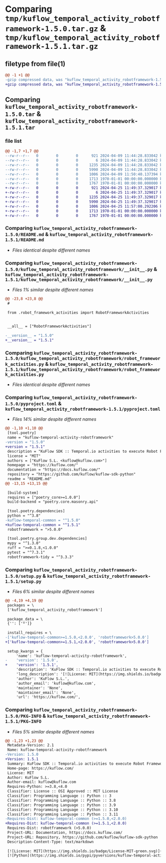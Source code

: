 # Comparing `tmp/kuflow_temporal_activity_robotframework-1.5.0.tar.gz` & `tmp/kuflow_temporal_activity_robotframework-1.5.1.tar.gz`

## filetype from file(1)

```diff
@@ -1 +1 @@
-gzip compressed data, was "kuflow_temporal_activity_robotframework-1.5.0.tar", max compression
+gzip compressed data, was "kuflow_temporal_activity_robotframework-1.5.1.tar", max compression
```

## Comparing `kuflow_temporal_activity_robotframework-1.5.0.tar` & `kuflow_temporal_activity_robotframework-1.5.1.tar`

### file list

```diff
@@ -1,7 +1,7 @@
--rw-r--r--   0        0        0      921 2024-04-09 11:44:28.833042 kuflow_temporal_activity_robotframework-1.5.0/README.md
--rw-r--r--   0        0        0        6 2024-04-09 11:44:28.833042 kuflow_temporal_activity_robotframework-1.5.0/VERSION
--rw-r--r--   0        0        0     1235 2024-04-09 11:44:28.833042 kuflow_temporal_activity_robotframework-1.5.0/kuflow_temporal_activity_robotframework/__init__.py
--rw-r--r--   0        0        0     5990 2024-04-09 11:44:28.833042 kuflow_temporal_activity_robotframework-1.5.0/kuflow_temporal_activity_robotframework/robot_framework_activities.py
--rw-r--r--   0        0        0     1006 2024-04-09 11:50:40.137394 kuflow_temporal_activity_robotframework-1.5.0/pyproject.toml
--rw-r--r--   0        0        0     1713 1970-01-01 00:00:00.000000 kuflow_temporal_activity_robotframework-1.5.0/setup.py
--rw-r--r--   0        0        0     1767 1970-01-01 00:00:00.000000 kuflow_temporal_activity_robotframework-1.5.0/PKG-INFO
+-rw-r--r--   0        0        0      921 2024-04-25 11:49:37.329017 kuflow_temporal_activity_robotframework-1.5.1/README.md
+-rw-r--r--   0        0        0        6 2024-04-25 11:49:37.329017 kuflow_temporal_activity_robotframework-1.5.1/VERSION
+-rw-r--r--   0        0        0     1235 2024-04-25 11:49:37.329017 kuflow_temporal_activity_robotframework-1.5.1/kuflow_temporal_activity_robotframework/__init__.py
+-rw-r--r--   0        0        0     5990 2024-04-25 11:49:37.329017 kuflow_temporal_activity_robotframework-1.5.1/kuflow_temporal_activity_robotframework/robot_framework_activities.py
+-rw-r--r--   0        0        0     1006 2024-04-25 11:57:00.292206 kuflow_temporal_activity_robotframework-1.5.1/pyproject.toml
+-rw-r--r--   0        0        0     1713 1970-01-01 00:00:00.000000 kuflow_temporal_activity_robotframework-1.5.1/setup.py
+-rw-r--r--   0        0        0     1767 1970-01-01 00:00:00.000000 kuflow_temporal_activity_robotframework-1.5.1/PKG-INFO
```

### Comparing `kuflow_temporal_activity_robotframework-1.5.0/README.md` & `kuflow_temporal_activity_robotframework-1.5.1/README.md`

 * *Files identical despite different names*

### Comparing `kuflow_temporal_activity_robotframework-1.5.0/kuflow_temporal_activity_robotframework/__init__.py` & `kuflow_temporal_activity_robotframework-1.5.1/kuflow_temporal_activity_robotframework/__init__.py`

 * *Files 1% similar despite different names*

```diff
@@ -23,8 +23,8 @@
 #
 
 from .robot_framework_activities import RobotFrameworkActivities
 
 
 __all__ = ["RobotFrameworkActivities"]
 
-__version__ = "1.5.0"
+__version__ = "1.5.1"
```

### Comparing `kuflow_temporal_activity_robotframework-1.5.0/kuflow_temporal_activity_robotframework/robot_framework_activities.py` & `kuflow_temporal_activity_robotframework-1.5.1/kuflow_temporal_activity_robotframework/robot_framework_activities.py`

 * *Files identical despite different names*

### Comparing `kuflow_temporal_activity_robotframework-1.5.0/pyproject.toml` & `kuflow_temporal_activity_robotframework-1.5.1/pyproject.toml`

 * *Files 14% similar despite different names*

```diff
@@ -1,10 +1,10 @@
 [tool.poetry]
 name = "kuflow-temporal-activity-robotframework"
-version = "1.5.0"
+version = "1.5.1"
 description = "KuFlow SDK :: Temporal.io activities to execute Robot Frameworks tasks"
 license = "MIT"
 authors = ["KuFlow S.L. <kuflow@kuflow.com>"]
 homepage = "https://kuflow.com/"
 documentation = "https://docs.kuflow.com/"
 repository = "https://github.com/kuflow/kuflow-sdk-python"
 readme = "README.md"
@@ -13,15 +13,15 @@
 
 [build-system]
 requires = ["poetry_core>=1.0.0"]
 build-backend = "poetry.core.masonry.api"
 
 [tool.poetry.dependencies]
 python = "^3.8"
-kuflow-temporal-common = "^1.5.0"
+kuflow-temporal-common = "^1.5.1"
 robotframework = ">5.0.0"
 
 [tool.poetry.group.dev.dependencies]
 mypy = "^1.3.0"
 ruff = ">=0.1.8,<1.0.0"
 pytest = "^7.3.1"
 robotframework-tidy = "^3.3.3"
```

### Comparing `kuflow_temporal_activity_robotframework-1.5.0/setup.py` & `kuflow_temporal_activity_robotframework-1.5.1/setup.py`

 * *Files 6% similar despite different names*

```diff
@@ -4,19 +4,19 @@
 packages = \
 ['kuflow_temporal_activity_robotframework']
 
 package_data = \
 {'': ['*']}
 
 install_requires = \
-['kuflow-temporal-common>=1.5.0,<2.0.0', 'robotframework>5.0.0']
+['kuflow-temporal-common>=1.5.1,<2.0.0', 'robotframework>5.0.0']
 
 setup_kwargs = {
     'name': 'kuflow-temporal-activity-robotframework',
-    'version': '1.5.0',
+    'version': '1.5.1',
     'description': 'KuFlow SDK :: Temporal.io activities to execute Robot Frameworks tasks',
     'long_description': '[![License: MIT](https://img.shields.io/badge/License-MIT-green.svg)](https://github.com/kuflow/kuflow-sdk-python/blob/master/LICENSE)\n[![Python](https://img.shields.io/pypi/pyversions/kuflow-temporal-activity-kuflow.svg)](https://pypi.org/project/kuflow-temporal-activity-robotframework)\n[![PyPI](https://img.shields.io/pypi/v/kuflow-temporal-activity-kuflow.svg)](https://pypi.org/project/kuflow-temporal-activity-robotframework)\n\n# KuFlow Temporal Activities Robot Framework\n\nTemporal.io activities to execute Robot Framework tasks, aka RPA\n\n## Documentation\n\nMore detailed docs are available in the [documentation pages](https://docs.kuflow.com/developers/).\n\n## Contributing\n\nWe are happy to receive your help and comments, together we will dance a wonderful KuFlow. Please review our [contribution guide](CONTRIBUTING.md).\n\n## License\n\n[MIT License](https://github.com/kuflow/kuflow-sdk-python/blob/master/LICENSE)\n',
     'author': 'KuFlow S.L.',
     'author_email': 'kuflow@kuflow.com',
     'maintainer': 'None',
     'maintainer_email': 'None',
     'url': 'https://kuflow.com/',
```

### Comparing `kuflow_temporal_activity_robotframework-1.5.0/PKG-INFO` & `kuflow_temporal_activity_robotframework-1.5.1/PKG-INFO`

 * *Files 5% similar despite different names*

```diff
@@ -1,23 +1,23 @@
 Metadata-Version: 2.1
 Name: kuflow-temporal-activity-robotframework
-Version: 1.5.0
+Version: 1.5.1
 Summary: KuFlow SDK :: Temporal.io activities to execute Robot Frameworks tasks
 Home-page: https://kuflow.com/
 License: MIT
 Author: KuFlow S.L.
 Author-email: kuflow@kuflow.com
 Requires-Python: >=3.8,<4.0
 Classifier: License :: OSI Approved :: MIT License
 Classifier: Programming Language :: Python :: 3
 Classifier: Programming Language :: Python :: 3.8
 Classifier: Programming Language :: Python :: 3.9
 Classifier: Programming Language :: Python :: 3.10
 Classifier: Programming Language :: Python :: 3.11
-Requires-Dist: kuflow-temporal-common (>=1.5.0,<2.0.0)
+Requires-Dist: kuflow-temporal-common (>=1.5.1,<2.0.0)
 Requires-Dist: robotframework (>5.0.0)
 Project-URL: Documentation, https://docs.kuflow.com/
 Project-URL: Repository, https://github.com/kuflow/kuflow-sdk-python
 Description-Content-Type: text/markdown
 
 [![License: MIT](https://img.shields.io/badge/License-MIT-green.svg)](https://github.com/kuflow/kuflow-sdk-python/blob/master/LICENSE)
 [![Python](https://img.shields.io/pypi/pyversions/kuflow-temporal-activity-kuflow.svg)](https://pypi.org/project/kuflow-temporal-activity-robotframework)
```

